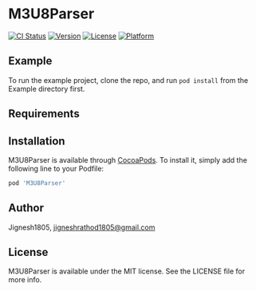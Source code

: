 # M3U8Parser

[![CI Status](http://img.shields.io/travis/Jignesh1805/M3U8Parser.svg?style=flat)](https://travis-ci.org/Jignesh1805/M3U8Parser)
[![Version](https://img.shields.io/cocoapods/v/M3U8Parser.svg?style=flat)](http://cocoapods.org/pods/M3U8Parser)
[![License](https://img.shields.io/cocoapods/l/M3U8Parser.svg?style=flat)](http://cocoapods.org/pods/M3U8Parser)
[![Platform](https://img.shields.io/cocoapods/p/M3U8Parser.svg?style=flat)](http://cocoapods.org/pods/M3U8Parser)

## Example

To run the example project, clone the repo, and run `pod install` from the Example directory first.

## Requirements

## Installation

M3U8Parser is available through [CocoaPods](http://cocoapods.org). To install
it, simply add the following line to your Podfile:

```ruby
pod 'M3U8Parser'
```

## Author

Jignesh1805, jigneshrathod1805@gmail.com

## License

M3U8Parser is available under the MIT license. See the LICENSE file for more info.

